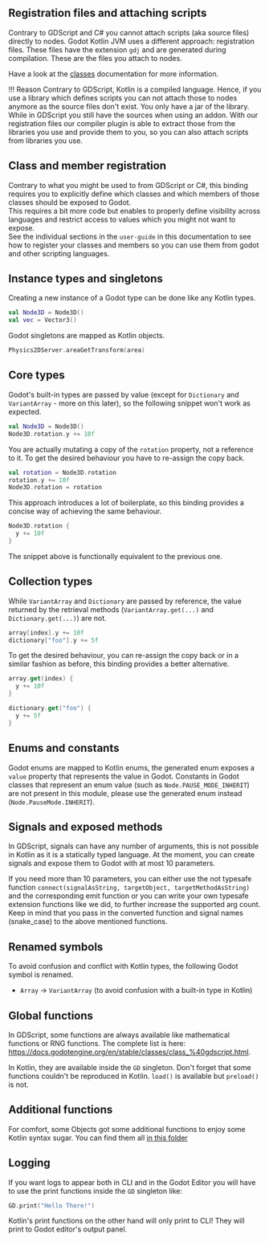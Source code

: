 ## Registration files and attaching scripts
Contrary to GDScript and C# you cannot attach scripts (aka source files) directly to nodes. Godot Kotlin JVM uses a different approach: registration files. These files have the extension `gdj` and are generated during compilation. These are the files you attach to nodes.

Have a look at the [classes](classes.md) documentation for more information. 

!!! Reason
    Contrary to GDScript, Kotlin is a compiled language. Hence, if you use a library which defines scripts you can not attach those to nodes anymore as the source files don't exist. You only have a jar of the library. While in GDScript you still have the sources when using an addon. With our registration files our compiler plugin is able to extract those from the libraries you use and provide them to you, so you can also attach scripts from libraries you use.

## Class and member registration
Contrary to what you might be used to from GDScript or C#, this binding requires you to explicitly define which classes
and which members of those classes should be exposed to Godot.  
This requires a bit more code but enables to properly define visibility across languages and restrict access to values 
which you might not want to expose.  
See the individual sections in the `user-guide` in this documentation to see how to register your classes and members so
you can use them from godot and other scripting languages.

## Instance types and singletons
Creating a new instance of a Godot type can be done like any Kotlin types.

```kt
val Node3D = Node3D()
val vec = Vector3()
```

Godot singletons are mapped as Kotlin objects.

```kt
Physics2DServer.areaGetTransform(area)
```

## Core types
Godot's built-in types are passed by value (except for `Dictionary` and `VariantArray` - more on this later), so the following snippet won't work as expected.

```kotlin
val Node3D = Node3D()
Node3D.rotation.y += 10f
```

You are actually mutating a copy of the `rotation` property, not a reference to it. To get the desired behaviour you have to re-assign the copy back.

```kotlin
val rotation = Node3D.rotation
rotation.y += 10f
Node3D.rotation = rotation
``` 

This approach introduces a lot of boilerplate, so this binding provides a concise way of achieving the same behaviour.

```kotlin
Node3D.rotation {
  y += 10f
}
```

The snippet above is functionally equivalent to the previous one.

## Collection types
While `VariantArray` and `Dictionary` are passed by reference, the value returned by the retrieval methods (`VariantArray.get(...)` and `Dictionary.get(...)`) are not.

```kotlin
array[index].y += 10f
dictionary["foo"].y += 5f
```

To get the desired behaviour, you can re-assign the copy back or in a similar fashion as before, this binding provides a better alternative.

```kotlin
array.get(index) {
  y += 10f
}

dictionary.get("foo") {
  y += 5f
}
``` 

## Enums and constants
Godot enums are mapped to Kotlin enums, the generated enum exposes a `value` property that represents the value in Godot. Constants in Godot classes that represent an enum value (such as `Node.PAUSE_MODE_INHERIT`) are not present in this module, please use the generated enum instead (`Node.PauseMode.INHERIT`).

## Signals and exposed methods
In GDScript, signals can have any number of arguments, this is not possible in Kotlin as it is a statically typed language. At the moment, you can create signals and expose them to Godot with at most 10 parameters.  

If you need more than 10 parameters, you can either use the not typesafe function `connect(signalAsString, targetObject, targetMethodAsString)` and the corresponding emit function or you can write your own typesafe extension functions like we did, to further increase the supported arg count. Keep in mind that you pass in the converted function and signal names (snake_case) to the above mentioned functions.  

## Renamed symbols
To avoid confusion and conflict with Kotlin types, the following Godot symbol is renamed.

- `Array` -> `VariantArray` (to avoid confusion with a built-in type in Kotlin)

## Global functions

In GDScript, some functions are always available like mathematical functions or RNG functions. The complete list is here: https://docs.godotengine.org/en/stable/classes/class_%40gdscript.html.

In Kotlin, they are available inside the `GD` singleton. Don't forget that some functions couldn't be reproduced in Kotlin. `load()` is available but `preload()` is not.

## Additional functions

For comfort, some Objects got some additional functions to enjoy some Kotlin syntax sugar. You can find them all [in this folder](https://github.com/utopia-rise/godot-kotlin-jvm/tree/master/kt/godot-library/src/main/kotlin/godot/extensions)

## Logging
If you want logs to appear both in CLI and in the Godot Editor you will have to use the print functions inside the `GD` singleton like:

```kt
GD.print("Hello There!")
```

Kotlin's print functions on the other hand will only print to CLI! They will print to Godot editor's output panel.
